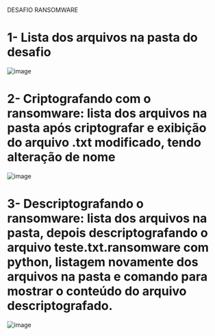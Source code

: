 DESAFIO RANSOMWARE
# 1- Lista dos arquivos na pasta do desafio
![image](https://github.com/user-attachments/assets/1139b434-aca5-4347-9a0c-3194655eaa7d)

# 2- Criptografando com o ransomware: lista dos arquivos na pasta após criptografar e exibição do arquivo .txt modificado, tendo alteração de nome
![image](https://github.com/user-attachments/assets/dd60e5bf-7bd1-4aa7-92e3-05d030ee50cb)

# 3- Descriptografando o ransomware: lista dos arquivos na pasta, depois descriptografando o arquivo teste.txt.ransomware com python, listagem novamente dos arquivos na pasta e comando para mostrar o conteúdo do arquivo descriptografado.
![image](https://github.com/user-attachments/assets/bdaf7b88-6265-4b96-a70e-476bed156d02)
